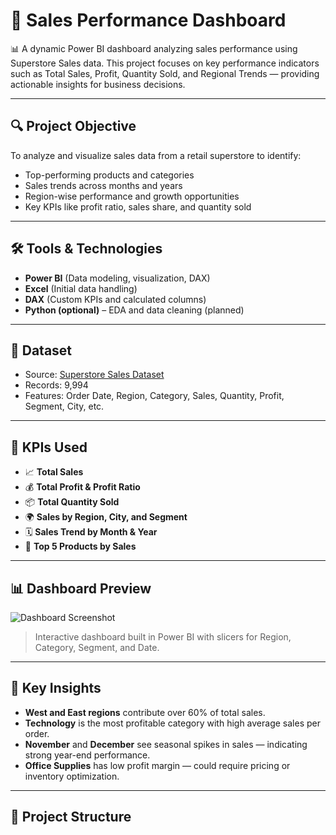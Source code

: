 # 🧾 Sales Performance Dashboard

📊 A dynamic Power BI dashboard analyzing sales performance using Superstore Sales data. This project focuses on key performance indicators such as Total Sales, Profit, Quantity Sold, and Regional Trends — providing actionable insights for business decisions.

---

## 🔍 Project Objective

To analyze and visualize sales data from a retail superstore to identify:
- Top-performing products and categories
- Sales trends across months and years
- Region-wise performance and growth opportunities
- Key KPIs like profit ratio, sales share, and quantity sold

---

## 🛠️ Tools & Technologies

- **Power BI** (Data modeling, visualization, DAX)
- **Excel** (Initial data handling)
- **DAX** (Custom KPIs and calculated columns)
- **Python (optional)** – EDA and data cleaning (planned)

---

## 📂 Dataset

- Source: [Superstore Sales Dataset](https://www.kaggle.com/datasets/vivek468/superstore-dataset-final)
- Records: 9,994
- Features: Order Date, Region, Category, Sales, Quantity, Profit, Segment, City, etc.

---

## 🧮 KPIs Used

- 📈 **Total Sales**  
- 💰 **Total Profit & Profit Ratio**  
- 📦 **Total Quantity Sold**  
- 🌍 **Sales by Region, City, and Segment**  
- 🗓️ **Sales Trend by Month & Year**  
- 🥇 **Top 5 Products by Sales**

---

## 📊 Dashboard Preview

![Dashboard Screenshot]((https://github.com/Grajeevgithub/sales-performance/tree/main/sales%20performance/images))

> Interactive dashboard built in Power BI with slicers for Region, Category, Segment, and Date.

---

## 📌 Key Insights

- **West and East regions** contribute over 60% of total sales.
- **Technology** is the most profitable category with high average sales per order.
- **November** and **December** see seasonal spikes in sales — indicating strong year-end performance.
- **Office Supplies** has low profit margin — could require pricing or inventory optimization.

---

## 📁 Project Structure

